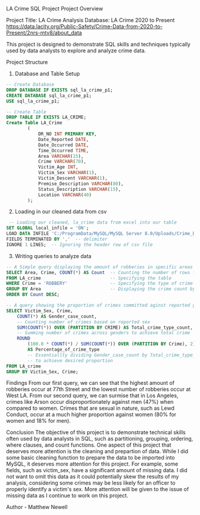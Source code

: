 LA Crime SQL Project
Project Overview

Project Title: LA Crime Analysis
Database: LA Crime 2020 to Present
https://data.lacity.org/Public-Safety/Crime-Data-from-2020-to-Present/2nrs-mtv8/about_data

This project is designed to demonstrate SQL skills and techniques typically used by data analysts to explore and analyze crime data.

Project Structure
1. Database and Table Setup

```sql
-- Create Database
DROP DATABASE IF EXISTS sql_la_crime_p1;
CREATE DATABASE sql_la_crime_p1;
USE sql_la_crime_p1;
```

```sql
-- Create Table
DROP TABLE IF EXISTS LA_CRIME;
Create Table LA_Crime
		(
            DR_NO INT PRIMARY KEY,
            Date_Reported DATE,
            Date_Occurred DATE,
            Time_Occurred TIME,
            Area VARCHAR(15),
            Crime VARCHAR(70),
            Victim_Age INT,
            Victim_Sex VARCHAR(1),
            Victim_Descent VARCHAR(1),
            Premise_Description VARCHAR(80),
            Status_Description VARCHAR(15),
            Location VARCHAR(40)
		);
 ```

2. Loading in our cleaned data from csv
```sql
 -- Loading our cleaned, la_crime data from excel into our table
SET GLOBAL local_infile = 'ON';
LOAD DATA INFILE 'C:/ProgramData/MySQL/MySQL Server 8.0/Uploads/Crime_Data_Cleaned_Table.csv' INTO TABLE LA_CRIME
FIELDS TERMINATED BY ','  -- delimiter
IGNORE 1 LINES;  -- Ignoring the header row of csv file
```

3. Writing queries to analyze data

```sql
-- A Simple query displaying the amount of robberies in specific areas of LA
SELECT Area, Crime, COUNT(*) AS Count  -- Counting the number of rows for each column
FROM LA_crime                          -- Specifying the table
WHERE Crime = 'ROBBERY'                -- Specifying the type of crime
GROUP BY Area                          -- Displaying the crime count by area
ORDER BY Count DESC;
```

```sql
-- A query showing the proportion of crimes committed aginst reported genders
SELECT Victim_Sex, Crime,
	COUNT(*) AS Gender_case_count,  
    -- Counting number of crimes based on reported sex
	SUM(COUNT(*)) OVER (PARTITION BY CRIME) AS Total_crime_type_count,
    -- Summing number of crimes across genders to achieve total crime
	ROUND
		(100.0 * COUNT(*) / SUM(COUNT(*)) OVER (PARTITION BY Crime), 2)
        AS Percentage_of_crime_type 
        -- Essentiallty dividing Gender_case_count by Total_crime_type_count
        -- to achieve desired proportion
FROM LA_crime
GROUP BY Victim_Sex, Crime;
```

Findings
From our first query, we can see that the highest amount of robberies occur at 77th Street and the lowest number of robberies occur at West LA.
From our second query, we can surmise that in Los Angeles, crimes like Arson occur disproportionately against men (47%) when compared to women. Crimes that are sexual in nature, such as Lewd Conduct, occur at a much higher proportion against women (80% for women and 18% for men).

Conclusion
The objective of this project is to demonstrate technical skills often used by data analysts in SQL, such as partitioning, grouping, ordering, where clauses, and count functions. One aspect of this project that deserves more attention is the cleaning and prepartion of data. While I did some basic cleaning function to prepare the data to be imported into MySQL, it deserves more attention for this project. For example, some fields, such as victim_sex, have a significant amount of missing data. I did not want to omit this data as it could potentially skew the results of my analysis, considering some crimes may be less likely for an officer to properly identify a victim's sex. More attention will be given to the issue of missing data as I continue to work on this project.

Author - Matthew Newell
